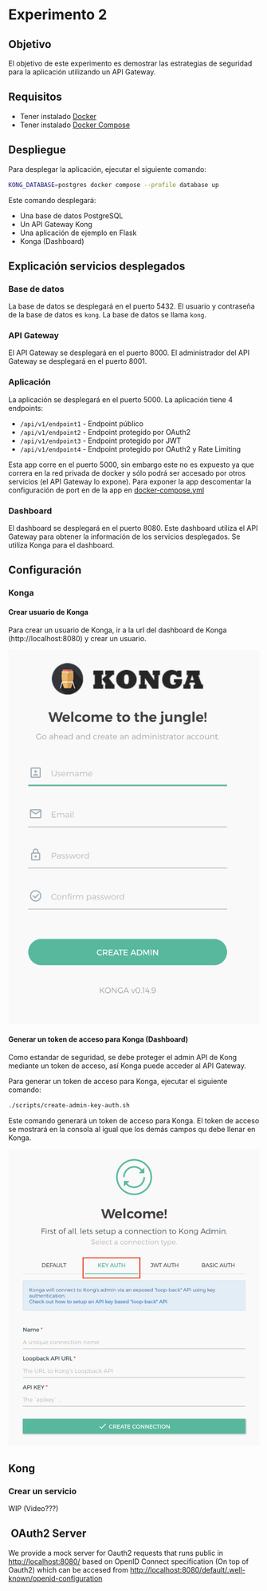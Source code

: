 # Experimento 2

## Objetivo

El objetivo de este experimento es demostrar las estrategias de seguridad para la aplicación utilizando un API Gateway.

## Requisitos

- Tener instalado [Docker](https://docs.docker.com/install/)
- Tener instalado [Docker Compose](https://docs.docker.com/compose/install/)

## Despliegue

Para desplegar la aplicación, ejecutar el siguiente comando:

```bash
KONG_DATABASE=postgres docker compose --profile database up
```

Este comando desplegará:

- Una base de datos PostgreSQL
- Un API Gateway Kong
- Una aplicación de ejemplo en Flask
- Konga (Dashboard)

## Explicación servicios desplegados

### Base de datos

La base de datos se desplegará en el puerto 5432. El usuario y contraseña de la base de datos es `kong`. La base de
datos se llama `kong`.

### API Gateway

El API Gateway se desplegará en el puerto 8000. El administrador del API Gateway se desplegará en el puerto 8001.

### Aplicación

La aplicación se desplegará en el puerto 5000. La aplicación tiene 4 endpoints:

- `/api/v1/endpoint1` - Endpoint público
- `/api/v1/endpoint2` - Endpoint protegido por OAuth2
- `/api/v1/endpoint3` - Endpoint protegido por JWT
- `/api/v1/endpoint4` - Endpoint protegido por OAuth2 y Rate Limiting

 Esta app corre en el puerto 5000, sin embargo este no es expuesto ya que correra en la red privada de docker y sólo podrá ser accesado por otros servicios (el API Gateway lo expone). Para exponer la app descomentar la configuración de port en de la app en [docker-compose.yml](docker-compose.yml#L28)

### Dashboard

El dashboard se desplegará en el puerto 8080. Este dashboard utiliza el API Gateway para obtener la información de
los servicios desplegados. Se utiliza Konga para el dashboard.

## Configuración

### Konga

#### Crear usuario de Konga

Para crear un usuario de Konga, ir a la url del dashboard de Konga (http://localhost:8080) y crear un usuario.

![Create  User](./images/konga-create-user.png)

#### Generar un token de acceso para Konga (Dashboard)

Como estandar de seguridad, se debe proteger el admin API de Kong mediante un token de acceso, así Konga puede acceder
al API Gateway.

Para generar un token de acceso para Konga, ejecutar el siguiente comando:

```bash
./scripts/create-admin-key-auth.sh
```

Este comando generará un token de acceso para Konga. El token de acceso se mostrará en la consola al igual que los demás
campos qu debe llenar en Konga.

![Konga token](./images/register-konga-kong-admin-api.png)

## Kong

### Crear un servicio

WIP (Video???)

##  OAuth2 Server

We provide a mock server for Oauth2 requests that runs public in [http://localhost:8080/](http://localhost:8080/) based on OpenID Connect specification (On top of Oauth2) which can be accesed from [http://localhost:8080/default/.well-known/openid-configuration](http://localhost:8080/default/.well-known/openid-configuration)
